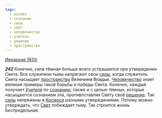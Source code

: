 ```yaml
---
tags:
  - космос
  - сознание
  - сила
  - свет
  - человечество
  - учитель
  - решение
  - пространство
---
```


[Иерархия 1931г](https://127.0.0.1:4002/agni/1931)

___242___
Конечно, сила тёмная больше всего устрашается при утверждении Света. Все служители тьмы напрягают свои [силы](../../../tags/#сила), когда служитель Света насыщает [пространство](../../../tags/#пространство) Велением Владык. [Человечество](../../../tags/#человечество) знает великие примеры такой борьбы и победы Света. Конечно, каждый получает [Учителя](../../../tags/#учитель) по [сознанию](../../../tags/#[сознание](../../../tags/#сознание)); также и с цепью тёмных, которые насыщаются сознанием зла, противоставляя Свету своё [решение](../../../tags/#решение). Так [силы](../../../tags/#сила) напряжены в [Космосе](../../../tags/#космос) разными утверждениями. Потому можно утверждать, что [Свет](../../../tags/#свет) побеждает тьму. Так строится жизнь Беспредельная.   


